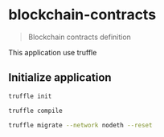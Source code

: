 # blockchain-contracts
> Blockchain contracts definition

This application use truffle

## Initialize application

```bash
truffle init
```

```bash
truffle compile
```

```bash
truffle migrate --network nodeth --reset
```


